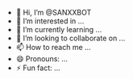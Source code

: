 - 👋 Hi, I’m @SANXXBOT
- 👀 I’m interested in ...
- 🌱 I’m currently learning ...
- 💞️ I’m looking to collaborate on ...
- 📫 How to reach me ...
- 😄 Pronouns: ...
- ⚡ Fun fact: ...

<!---
SANXXBOT/SANXXBOT is a ✨ special ✨ repository because its `README.md` (this file) appears on your GitHub profile.
You can click the Preview link to take a look at your changes.
--->
